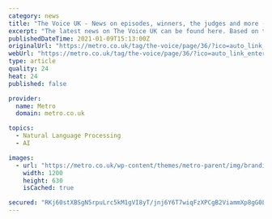 ```yaml
---
category: news
title: "The Voice UK - News on episodes, winners, the judges and more - page 36"
excerpt: "The latest news on The Voice UK can be found here. Based on the show The Voice of Holland, The Voice UK first started airing in 2012. The current line-up of judges included Tom Jones, Meghan Trainor,"
publishedDateTime: 2021-01-09T15:13:00Z
originalUrl: "https://metro.co.uk/tag/the-voice/page/36/?ico=auto_link_entertainment_P17_LNK1"
webUrl: "https://metro.co.uk/tag/the-voice/page/36/?ico=auto_link_entertainment_P17_LNK1"
type: article
quality: 24
heat: 24
published: false

provider:
  name: Metro
  domain: metro.co.uk

topics:
  - Natural Language Processing
  - AI

images:
  - url: "https://metro.co.uk/wp-content/themes/metro-parent/img/branding/metro.co.uk/m-black-share.png"
    width: 1200
    height: 630
    isCached: true

secured: "RKj60stXBSgN5rpuLrc5kM1gVI8yT/jnj6Y6T7wiqFzXPCgB2ViammXp8gG0Lr8sLv8kmzLO9gVFuXyVvPhJoy5TFRFmGq4Bvvg1zgDKIwJmuT+tYgVTnS7hehE9INRWLomkKxIZEfv98BRYU1ZelWOm7//oD/oiEq2xNlxGPLMqAcbo6Ph/FL03PE7YKZpVBeyIbkQ6kegT2V1hw4bf54o5QnOSMf/D4ub/MWQcYxaAubunAWUN2NLmSJ4WFskuEyduqOap9XT8IoOqM801ouG6aYycOH/f4owggkDG3y/QFBU7Zq7/UOK1pptPwW1Q61gEVoVVb6lqoEa8j0A4hBi2es6nW7tITZed1LLWWVI=;mNsY2FPj++imYjLmolcyqg=="
---
```


